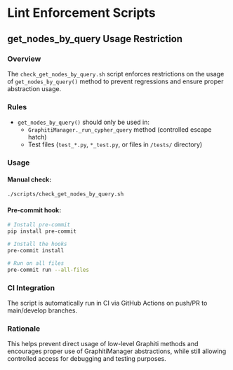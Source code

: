 # Lint Enforcement Scripts

## get_nodes_by_query Usage Restriction

### Overview
The `check_get_nodes_by_query.sh` script enforces restrictions on the usage of `get_nodes_by_query()` method to prevent regressions and ensure proper abstraction usage.

### Rules
- `get_nodes_by_query()` should only be used in:
  - `GraphitiManager._run_cypher_query` method (controlled escape hatch)
  - Test files (`test_*.py`, `*_test.py`, or files in `/tests/` directory)

### Usage

#### Manual check:
```bash
./scripts/check_get_nodes_by_query.sh
```

#### Pre-commit hook:
```bash
# Install pre-commit
pip install pre-commit

# Install the hooks
pre-commit install

# Run on all files
pre-commit run --all-files
```

### CI Integration
The script is automatically run in CI via GitHub Actions on push/PR to main/develop branches.

### Rationale
This helps prevent direct usage of low-level Graphiti methods and encourages proper use of GraphitiManager abstractions, while still allowing controlled access for debugging and testing purposes.
